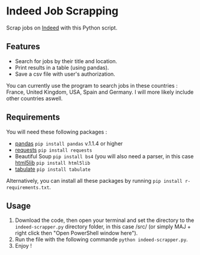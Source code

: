 # Indeed Job Scrapping
Scrap jobs on [Indeed](https://www.indeed.com/) with this Python script.

Features
--------
- Search for jobs by their title and location.
- Print results in a table (using pandas).
- Save a csv file with user's authorization.

You can currently use the program to search jobs in these countries : France, United Kingdom, USA, Spain and Germany. I will more likely include other countries aswell.

Requirements
------------
You will need these following packages :
- [pandas](https://github.com/pandas-dev/pandas) ``pip install pandas`` v.1.1.4 or higher
- [requests](https://github.com/psf/requests) ``pip install requests``
- Beautiful Soup ``pip install bs4`` (you will also need a parser, in this case [html5lib](https://github.com/html5lib/html5lib-python) ``pip install html5lib``
- [tabulate](https://github.com/astanin/python-tabulate) ``pip install tabulate``

Alternatively, you can install all these packages by running ``pip install r- requirements.txt``.

Usage
------
1. Download the code, then open your terminal and set the directory to the ``indeed-scrapper.py`` directory folder, in this case /src/ (or simply MAJ + right click then "Open PowerShell window here").
2. Run the file with the following commande ``python indeed-scrapper.py``.
3. Enjoy !
